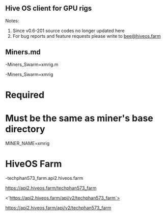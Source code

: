 ## Hive OS client for GPU rigs
>
Notes: 
1. Since v0.6-201 source codes no longer updated here
2. For bug reports and feature requests please write to bee@hiveos.farm
>
## Miners.md
-Miners_Swarm=xmrig.m
>
-Miners_Swarm=xmrig
# Required
# Must be the same as miner's base directory
MINER_NAME=xmrig
>
# HiveOS Farm 
-techphan573_farm.api2.hiveos.farm
>
 <https://api2.hiveos.farm/techphan573_farm>


>
<'https://api2.hiveos.farm/api/v2/techphan573_farm`>
>
<https://api2.hiveos.farm/api/v2/techphan573_farm>
<EndPoint> 
                                                            
